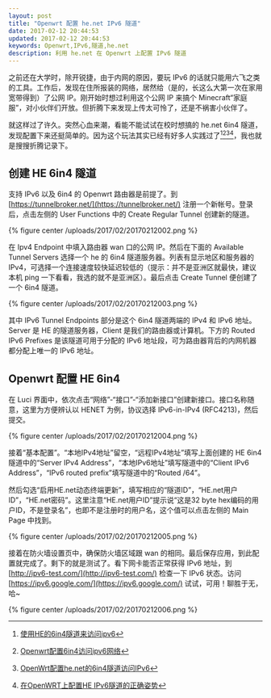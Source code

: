 ```yaml
---
layout: post
title: "Openwrt 配置 he.net IPv6 隧道"
date: 2017-02-12 20:44:53
updated: 2017-02-12 20:44:53
keywords: Openwrt,IPv6,隧道,he.net
description: 利用 he.net 在 Openwrt 上配置 IPv6 隧道
---
```


之前还在大学时，除开锐捷，由于内网的原因，要玩 IPv6 的话就只能用六飞之类的工具。工作后，发现在住所报装的网络，居然给（是的，长这么大第一次在家用宽带得到）了公网 IP。刚开始时想过利用这个公网 IP 来搞个 Minecraft“家庭服”，对小伙伴们开放。但折腾下来发现上传太可怜了，还是不祸害小伙伴了。

就这样过了许久。突然心血来潮，看能不能试试在校时想搞的 he.net 6in4 隧道，发现配置下来还挺简单的。因为这个玩法其实已经有好多人实践过了[^1][^2][^3][^4]，我也就是搜搜折腾记录下。

## 创建 HE 6in4 隧道

支持 IPv6 以及 6in4 的 Openwrt 路由器是前提了。到 [https://tunnelbroker.net/](https://tunnelbroker.net/) 注册一个新帐号。登录后，点击左侧的 User Functions 中的 Create Regular Tunnel 创建新的隧道。

{% figure center /uploads/2017/02/20170212002.png %}

在 Ipv4 Endpoint 中填入路由器 wan 口的公网 IP。然后在下面的 Available Tunnel Servers 选择一个 he 的 6in4 隧道服务器。列表有显示地区和服务器的 IPv4，可选择一个连接速度较快延迟较低的（提示：并不是亚洲区就最快，建议本机 ping 一下看看，我选的就不是亚洲区）。最后点击 Create Tunnel 便创建了一个 6in4 隧道。

{% figure center /uploads/2017/02/20170212003.png %}

其中 IPv6 Tunnel Endpoints 部分是这个 6in4 隧道两端的 IPv4 和 IPv6 地址。Server 是 HE 的隧道服务器，Client 是我们的路由器或计算机。下方的 Routed IPv6 Prefixes 是该隧道可用于分配的 IPv6 地址段，可为路由器背后的内网机器都分配上唯一的 IPv6 地址。

## Openwrt 配置 HE 6in4

在 Luci 界面中，依次点击“网络”-“接口”-“添加新接口”创建新接口。接口名称随意，这里为方便辨认以 HENET 为例，协议选择 IPv6-in-IPv4 (RFC4213)，然后提交。

{% figure center /uploads/2017/02/20170212004.png %}

接着“基本配置”。“本地IPv4地址”留空，“远程IPv4地址”填写上面创建的 HE 6in4 隧道中的“Server IPv4 Address”，“本地IPv6地址”填写隧道中的“Client IPv6 Address”，“IPv6 routed prefix”填写隧道中的“Routed /64”。

然后勾选“启用HE.net动态终端更新”，填写相应的“隧道ID”，“HE.net用户ID”，“HE.net密码”。这里注意“HE.net用户ID”提示说“这是32 byte hex编码的用户ID，不是登录名”，也即不是注册时的用户名，这个值可以点击左侧的 Main Page 中找到。

{% figure center /uploads/2017/02/20170212005.png %}

接着在防火墙设置页中，确保防火墙区域跟 wan 的相同。最后保存应用，到此配置就完成了。剩下的就是测试了。看下网卡能否正常获得 IPv6 地址，到 [http://ipv6-test.com/](http://ipv6-test.com/) 检查一下 IPv6 状态。访问 [https://ipv6.google.com/](https://ipv6.google.com/) 试试，可用！聊胜于无，哈~

{% figure center /uploads/2017/02/20170212006.png %}

[^1]: [使用HE的6in4隧道来访问ipv6](https://ekszz.com/blog/?p=20)
[^2]: [Openwrt配置6in4访问ipv6网络](https://ekszz.com/blog/?p=115)
[^3]: [OpenWrt配置he.net的6in4隧道访问IPv6](http://demon.tw/hardware/openwrt-6in-ipv6.html)
[^4]: [在OpenWRT上配置HE IPv6隧道的正确姿势](https://typeblog.net/tunnelbroker-on-openwrt/)

